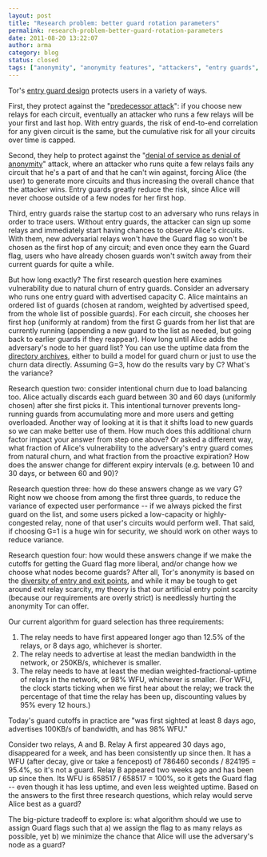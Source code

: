 ```yaml
---
layout: post
title: "Research problem: better guard rotation parameters"
permalink: research-problem-better-guard-rotation-parameters
date: 2011-08-20 13:22:07
author: arma
category: blog
status: closed
tags: ["anonymity", "anonymity features", "attackers", "entry guards", "guard relays", "performance", "protecting users", "research"]
---
```


Tor's [entry guard design](https://www.torproject.org/docs/faq#EntryGuards) protects users in a variety of ways.

First, they protect against the "[predecessor attack](http://freehaven.net/anonbib/#Wright:2004)": if you choose new relays for each circuit, eventually an attacker who runs a few relays will be your first and last hop. With entry guards, the risk of end-to-end correlation for any given circuit is the same, but the cumulative risk for all your circuits over time is capped.

Second, they help to protect against the "[denial of service as denial of anonymity](http://freehaven.net/anonbib/#ccs07-doa)" attack, where an attacker who runs quite a few relays fails any circuit that he's a part of and that he can't win against, forcing Alice (the user) to generate more circuits and thus increasing the overall chance that the attacker wins. Entry guards greatly reduce the risk, since Alice will never choose outside of a few nodes for her first hop.

Third, entry guards raise the startup cost to an adversary who runs relays in order to trace users. Without entry guards, the attacker can sign up some relays and immediately start having chances to observe Alice's circuits. With them, new adversarial relays won't have the Guard flag so won't be chosen as the first hop of any circuit; and even once they earn the Guard flag, users who have already chosen guards won't switch away from their current guards for quite a while.

But how long exactly? The first research question here examines vulnerability due to natural churn of entry guards. Consider an adversary who runs one entry guard with advertised capacity C. Alice maintains an ordered list of guards (chosen at random, weighted by advertised speed, from the whole list of possible guards). For each circuit, she chooses her first hop (uniformly at random) from the first G guards from her list that are currently running (appending a new guard to the list as needed, but going back to earlier guards if they reappear). How long until Alice adds the adversary's node to her guard list? You can use the uptime data from the [directory archives](https://metrics.torproject.org/data.html), either to build a model for guard churn or just to use the churn data directly. Assuming G=3, how do the results vary by C? What's the variance?

Research question two: consider intentional churn due to load balancing too. Alice actually discards each guard between 30 and 60 days (uniformly chosen) after she first picks it. This intentional turnover prevents long-running guards from accumulating more and more users and getting overloaded. Another way of looking at it is that it shifts load to new guards so we can make better use of them. How much does this additional churn factor impact your answer from step one above? Or asked a different way, what fraction of Alice's vulnerability to the adversary's entry guard comes from natural churn, and what fraction from the proactive expiration? How does the answer change for different expiry intervals (e.g. between 10 and 30 days, or between 60 and 90)?

Research question three: how do these answers change as we vary G? Right now we choose from among the first three guards, to reduce the variance of expected user performance -- if we always picked the first guard on the list, and some users picked a low-capacity or highly-congested relay, none of that user's circuits would perform well. That said, if choosing G=1 is a huge win for security, we should work on other ways to reduce variance.

Research question four: how would these answers change if we make the cutoffs for getting the Guard flag more liberal, and/or change how we choose what nodes become guards? After all, Tor's anonymity is based on the [diversity of entry and exit points](https://blog.torproject.org/blog/research-problem-measuring-safety-tor-network), and while it may be tough to get around exit relay scarcity, my theory is that our artificial entry point scarcity (because our requirements are overly strict) is needlessly hurting the anonymity Tor can offer.

Our current algorithm for guard selection has three requirements:  
 1) The relay needs to have first appeared longer ago than 12.5% of the relays, or 8 days ago, whichever is shorter.  
 2) The relay needs to advertise at least the median bandwidth in the network, or 250KB/s, whichever is smaller.  
 3) The relay needs to have at least the median weighted-fractional-uptime of relays in the network, or 98% WFU, whichever is smaller. (For WFU, the clock starts ticking when we first hear about the relay; we track the percentage of that time the relay has been up, discounting values by 95% every 12 hours.)

Today's guard cutoffs in practice are "was first sighted at least 8 days ago, advertises 100KB/s of bandwidth, and has 98% WFU."

Consider two relays, A and B. Relay A first appeared 30 days ago, disappeared for a week, and has been consistently up since then. It has a WFU (after decay, give or take a fencepost) of 786460 seconds / 824195 = 95.4%, so it's not a guard. Relay B appeared two weeks ago and has been up since then. Its WFU is 658517 / 658517 = 100%, so it gets the Guard flag -- even though it has less uptime, and even less weighted uptime. Based on the answers to the first three research questions, which relay would serve Alice best as a guard?

The big-picture tradeoff to explore is: what algorithm should we use to assign Guard flags such that a) we assign the flag to as many relays as possible, yet b) we minimize the chance that Alice will use the adversary's node as a guard?
